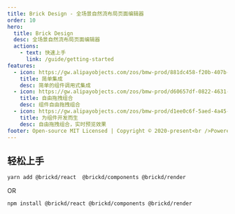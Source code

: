 ```yaml
---
title: Brick Design - 全场景自然流布局页面编辑器
order: 10
hero:
  title: Brick Design
  desc: 全场景自然流布局页面编辑器
  actions:
    - text: 快速上手
      link: /guide/getting-started
features:
  - icon: https://gw.alipayobjects.com/zos/bmw-prod/881dc458-f20b-407b-947a-95104b5ec82b/k79dm8ih_w144_h144.png
    title: 简单集成
    desc: 简单的组件调用式集成
  - icon: https://gw.alipayobjects.com/zos/bmw-prod/d60657df-0822-4631-9d7c-e7a869c2f21c/k79dmz3q_w126_h126.png
    title: 自由拖拽组合
    desc: 组件自由拖拽组合
  - icon: https://gw.alipayobjects.com/zos/bmw-prod/d1ee0c6f-5aed-4a45-a507-339a4bfe076c/k7bjsocq_w144_h144.png
    title: 为组件开发而生
    desc: 自由拖拽组合，实时预览效果
footer: Open-source MIT Licensed | Copyright © 2020-present<br />Powered by self
---
```


## 轻松上手
```bash
yarn add @brickd/react  @brickd/components @brickd/render
```
OR
```bash
npm install @brickd/react @brickd/components @brickd/render
```
